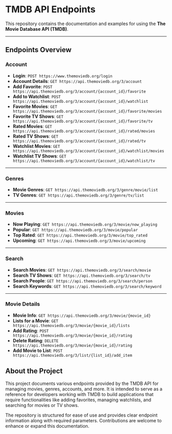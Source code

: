 # **TMDB API Endpoints**

This repository contains the documentation and examples for using the **The Movie Database API (TMDB)**.

---

## **Endpoints Overview**

### **Account**
- **Login**: `POST https://www.themoviedb.org/login`
- **Account Details**: `GET https://api.themoviedb.org/3/account`
- **Add Favorite**: `POST https://api.themoviedb.org/3/account/{account_id}/favorite`
- **Add to Watchlist**: `POST https://api.themoviedb.org/3/account/{account_id}/watchlist`
- **Favorite Movies**: `GET https://api.themoviedb.org/3/account/{account_id}/favorite/movies`
- **Favorite TV Shows**: `GET https://api.themoviedb.org/3/account/{account_id}/favorite/tv`
- **Rated Movies**: `GET https://api.themoviedb.org/3/account/{account_id}/rated/movies`
- **Rated TV Shows**: `GET https://api.themoviedb.org/3/account/{account_id}/rated/tv`
- **Watchlist Movies**: `GET https://api.themoviedb.org/3/account/{account_id}/watchlist/movies`
- **Watchlist TV Shows**: `GET https://api.themoviedb.org/3/account/{account_id}/watchlist/tv`

---

### **Genres**
- **Movie Genres**: `GET https://api.themoviedb.org/3/genre/movie/list`
- **TV Genres**: `GET https://api.themoviedb.org/3/genre/tv/list`

---

### **Movies**
- **Now Playing**: `GET https://api.themoviedb.org/3/movie/now_playing`
- **Popular**: `GET https://api.themoviedb.org/3/movie/popular`
- **Top Rated**: `GET https://api.themoviedb.org/3/movie/top_rated`
- **Upcoming**: `GET https://api.themoviedb.org/3/movie/upcoming`

---

### **Search**
- **Search Movies**: `GET https://api.themoviedb.org/3/search/movie`
- **Search TV Shows**: `GET https://api.themoviedb.org/3/search/tv`
- **Search People**: `GET https://api.themoviedb.org/3/search/person`
- **Search Keywords**: `GET https://api.themoviedb.org/3/search/keyword`

---

### **Movie Details**
- **Movie Info**: `GET https://api.themoviedb.org/3/movie/{movie_id}`
- **Lists for a Movie**: `GET https://api.themoviedb.org/3/movie/{movie_id}/lists`
- **Add Rating**: `POST https://api.themoviedb.org/3/movie/{movie_id}/rating`
- **Delete Rating**: `DELETE https://api.themoviedb.org/3/movie/{movie_id}/rating`
- **Add Movie to List**: `POST https://api.themoviedb.org/3/list/{list_id}/add_item`
## **About the Project**

This project documents various endpoints provided by the TMDB API for managing movies, genres, accounts, and more. It is intended to serve as a reference for developers working with TMDB to build applications that require functionalities like adding favorites, managing watchlists, and searching for movies or TV shows.

The repository is structured for ease of use and provides clear endpoint information along with required parameters. Contributions are welcome to enhance or expand this documentation.
